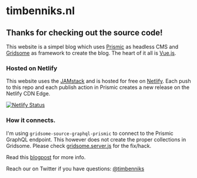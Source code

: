 # timbenniks.nl
## Thanks for checking out the source code!

This website is a simpel blog which uses [Prismic](https://prismic.io/) as headless CMS and [Gridsome](https://gridsome.org/) as framework to create the blog. The heart of it all is [Vue.js](https://vuejs.org/).

### Hosted on Netlify

This website uses the [JAMstack](https://jamstack.wtf/) and is hosted for free on [Netlify](https://netlify.com/). Each push to this repo and each publish action in Prismic creates a new release on the Netlify CDN Edge.

[![Netlify Status](https://api.netlify.com/api/v1/badges/bcd6e2bb-e73d-443d-ab4e-3b9e728132b1/deploy-status)](https://app.netlify.com/sites/timbenniks/deploys)

### How it connects.

I'm using `gridsome-source-graphql-prismic` to connect to the Prismic GraphQL endpoint. This however does not create the proper collections in Gridsome. Please check [gridsome.server.js](gridsome.server.js) for the fix/hack.

Read this [blogpost](https://timbenniks.nl/writings/a-new-website/) for more info.

Reach our on Twitter if you have questions: [@timbenniks](https://twitter.com/timbenniks)
